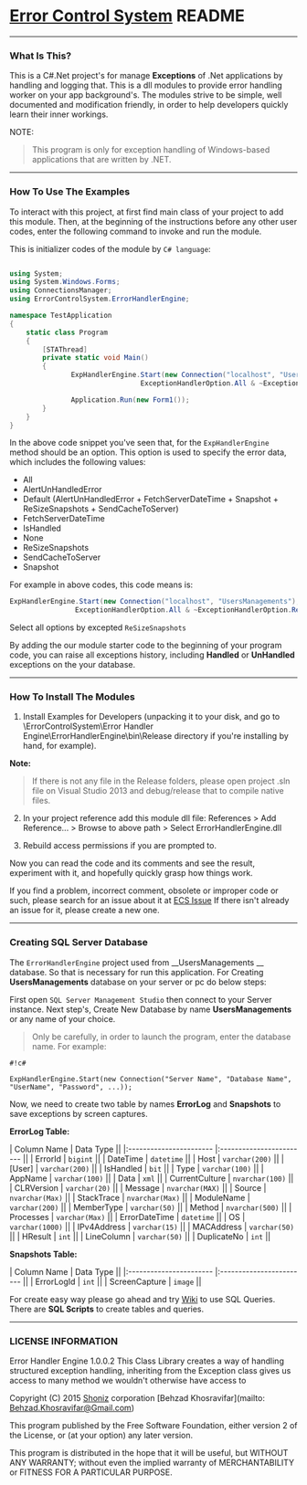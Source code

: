 # [Error Control System](https://BehzadKhosravifar@bitbucket.org/BehzadKhosravifar/error-control-system.git)  README #
---------------------
### What Is This? ###

This is a C#.Net project's for manage __Exceptions__ of .Net applications by handling and 
logging that. This is a dll modules to provide error handling worker on your app background's.
The modules strive to be simple, well documented and
modification friendly, in order to help developers quickly learn their inner
workings.

NOTE: 
> This program is only for exception handling of Windows-based applications 
> that are written by .NET.


--------------------------------
### How To Use The Examples ###

To interact with this project, at first find main class of your project to 
add this module. Then, at the beginning of the instructions before any other 
user codes, enter the following command to invoke and run the module.

This is initializer codes of the module by `C# language`:
 
```csharp

using System;
using System.Windows.Forms;
using ConnectionsManager;
using ErrorControlSystem.ErrorHandlerEngine;

namespace TestApplication
{
    static class Program
    {
        [STAThread]
        private static void Main()
        {
               ExpHandlerEngine.Start(new Connection("localhost", "UsersManagements"), 
                                ExceptionHandlerOption.All & ~ExceptionHandlerOption.ReSizeSnapshots);

               Application.Run(new Form1());
        }
    }
}
```

In the above code snippet you've seen that, for the `ExpHandlerEngine` method should be an option. This option is used to specify the error data, which includes the following values:

-  All
-  AlertUnHandledError
-  Default (AlertUnHandledError + FetchServerDateTime + Snapshot + ReSizeSnapshots + SendCacheToServer)
-  FetchServerDateTime
-  IsHandled
-  None
-  ReSizeSnapshots
-  SendCacheToServer
-  Snapshot

For example in above codes, this code means is:
```csharp
ExpHandlerEngine.Start(new Connection("localhost", "UsersManagements"), 
                ExceptionHandlerOption.All & ~ExceptionHandlerOption.ReSizeSnapshots);
```
Select all options by excepted `ReSizeSnapshots`

By adding the our module starter code to the beginning of your program code, you can raise all exceptions history, including __Handled__ or __UnHandled__ exceptions on the your database.


--------------------------
### How To Install The Modules ###

1. Install Examples for Developers (unpacking it to your disk, and go to
\ErrorControlSystem\Error Handler Engine\ErrorHandlerEngine\bin\Release directory if you're installing by hand, for example).

  __Note:__
> If there is not any file in the Release folders, please open project .sln file on Visual Studio 2013 and debug/release that to compile native files.


2. In your project reference add this module dll file:  References > Add Reference... > Browse to above path > Select ErrorHandlerEngine.dll

3. Rebuild access permissions if you are prompted to.

Now you can read the code and its comments and see the result, experiment with
it, and hopefully quickly grasp how things work.

If you find a problem, incorrect comment, obsolete or improper code or such,
please search for an issue about it at [ECS Issue](https://bitbucket.org/BehzadKhosravifar/error-control-system/issues)
If there isn't already an issue for it, please create a new one.


--------------------------
### Creating SQL Server Database ###

The `ErrorHandlerEngine` project used from __UsersManagements __ database. So that is necessary for run this application.
For Creating __UsersManagements__ database on your server or pc do below steps:

First open `SQL Server Management Studio` then connect to your Server instance.
Next step's, Create New Database by name __UsersManagements__ or any name of your choice.

> Only be carefully, in order to launch the program, enter the database name. For example: 

```
#!c#

ExpHandlerEngine.Start(new Connection("Server Name", "Database Name", "UserName", "Password", ...));
```

Now, we need to create two table by names __ErrorLog__ and __Snapshots__ to save exceptions by screen captures.

__ErrorLog Table:__

| Column Name      | Data Type             || 
|:----------------------- |:------------------------ ||
| ErrorId                  |   `bigint`                ||
| DateTime             |   `datetime`            ||
| Host                     |  `varchar(200)`       ||
| [User]                   | `varchar(200)`       ||
| IsHandled            |  `bit`                       ||
| Type                    |  `varchar(100)`       ||
| AppName            |  `varchar(100)`      ||
| Data                    |  `xml`                      ||
| CurrentCulture    |  `nvarchar(100)`     ||
| CLRVersion        |  `varchar(20)`         ||
| Message             |  `nvarchar(MAX)`   ||
| Source                |  `nvarchar(Max)`   ||
| StackTrace          |  `nvarchar(Max)`   ||
| ModuleName      |  `varchar(200)`       ||
| MemberType       |  `varchar(50)`        ||
| Method                |  `nvarchar(500)`    ||
| Processes            |  `varchar(Max)`     ||
| ErrorDateTime     |  `datetime`            ||
| OS                       |  `varchar(1000)`    ||
| IPv4Address        |  `varchar(15)`        ||
| MACAddress       |  `varchar(50)`        ||
| HResult               |  `int`                       ||
| LineColumn         |  `varchar(50)`        ||
| DuplicateNo        |  `int`                       ||

__Snapshots Table:__

| Column Name      | Data Type             || 
|:----------------------- |:------------------------ ||
| ErrorLogId            |   `int`                     ||
| ScreenCapture     |   `image`               ||

For create easy way please go ahead and try [Wiki](https://BehzadKhosravifar@bitbucket.org/BehzadKhosravifar/error-control-system.git/wiki) to use SQL Queries.
There are __SQL Scripts__ to create tables and queries.

--------------------------
### LICENSE INFORMATION ###

Error Handler Engine 1.0.0.2
This Class Library creates a way of handling structured exception handling,
inheriting from the Exception class gives us access to many method
we wouldn't otherwise have access to
                  
Copyright (C) 2015  [Shoniz](http://shoniz.com/) corporation
[Behzad Khosravifar](mailto: Behzad.Khosravifar@Gmail.com)

This program published by the Free Software Foundation,
either version 2 of the License, or (at your option) any later version.

This program is distributed in the hope that it will be useful,
but WITHOUT ANY WARRANTY; without even the implied warranty of
MERCHANTABILITY or FITNESS FOR A PARTICULAR PURPOSE.